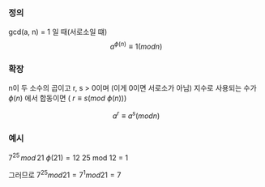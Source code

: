 ### 정의
gcd(a, n) = 1 일 때(서로소일 떄)
$$a^{\phi(n)}  \equiv 1 (mod n)$$


### 확장
n이 두 소수의 곱이고
r, s > 0이며 (이게 0이면 서로소가 아님)
지수로 사용되는 수가 $\phi(n)$ 에서 합동이면 ( $r \equiv s(mod$ $\phi (n)))$

$$a^r \equiv a^s (mod n)$$

### 예시 
$7^{25} \,mod \, 21$
$\phi(21) = 12$
25 mod 12 = 1

그러므로 
$7^{25} mod21 = 7^1 mod 21 = 7$

